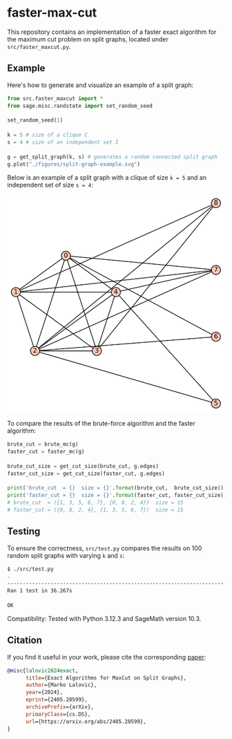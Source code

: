 # faster-max-cut
This repository contains an implementation of a faster exact algorithm for the maximum cut problem on split graphs, located under `src/faster_maxcut.py`.

## Example
Here's how to generate and visualize an example of a split graph:

```python
from src.faster_maxcut import *
from sage.misc.randstate import set_random_seed

set_random_seed(1)

k = 5 # size of a clique C
s = 4 # size of an independent set I

g = get_split_graph(k, s) # generates a random connected split graph
g.plot("./figures/split-graph-example.svg")
```
Below is an example of a split graph with a clique of size `k = 5` and an independent set of size `s = 4`:

![Split graph example](figures/split-graph-example.svg)

To compare the results of the brute-force algorithm and the faster algorithm:
```python
brute_cut = brute_mc(g)
faster_cut = faster_mc(g)

brute_cut_size = get_cut_size(brute_cut, g.edges)
faster_cut_size = get_cut_size(faster_cut, g.edges)

print('brute_cut  = {}  size = {}'.format(brute_cut,  brute_cut_size))
print('faster_cut = {}  size = {}'.format(faster_cut, faster_cut_size))
# brute_cut  = ({1, 3, 5, 6, 7}, {0, 8, 2, 4})  size = 15
# faster_cut = ({0, 8, 2, 4}, {1, 3, 5, 6, 7})  size = 15
```

## Testing
To ensure the correctness, `src/test.py` compares the results on 100 random split graphs with varying `k` and `s`:
```bash
$ ./src/test.py
.
----------------------------------------------------------------------
Ran 1 test in 36.267s

OK
```

Compatibility: Tested with Python 3.12.3 and SageMath version 10.3.

## Citation
If you find it useful in your work, please cite the corresponding [paper](https://arxiv.org/abs/2405.20599):

```bibtex
@misc{lalovic2024exact,
      title={Exact Algorithms for MaxCut on Split Graphs}, 
      author={Marko Lalovic},
      year={2024},
      eprint={2405.20599},
      archivePrefix={arXiv},
      primaryClass={cs.DS},
      url={https://arxiv.org/abs/2405.20599}, 
}
```

